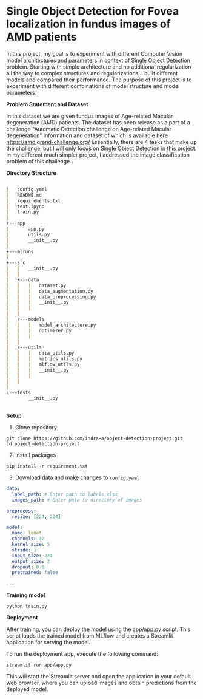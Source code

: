 # Single Object Detection for Fovea localization in fundus images of AMD patients

In this project, my goal is to experiment with different Computer Vision model architectures and parameters in context of Single Object Detection problem. Starting with simple architecture and no additional regularization all the way to complex structures and regularizations, I built different models and compared their performance. The purpose of this project is to experiment with different combinations of model structure and model parameters.

<b>Problem Statement and Dataset</b>

In this dataset we are given fundus images of Age-related Macular degeneration (AMD) patients. The dataset has been release as a part of a challenge "Automatic Detection challenge on Age-related Macular degeneration" information and dataset of which is available here https://amd.grand-challenge.org/
Essentially, there are 4 tasks that make up the challenge, but I will only focus on Single Object Detection in this project.
In my different much simpler project, I addressed the image classification problem of this challenge.

<b>Directory Structure</b>

```markdown

|   config.yaml
|   README.md
|   requirements.txt
|   test.ipynb
|   train.py
|   
+---app
|       app.py
|       utils.py
|       __init__.py
|       
+---mlruns
|           
+---src
|   |   __init__.py
|   |   
|   +---data
|   |   |   dataset.py
|   |   |   data_augmentation.py
|   |   |   data_preprocessing.py
|   |   |   __init__.py
|   |   |   
|   |           
|   +---models
|   |   |   model_architecture.py
|   |   |   optimizer.py
|   |   |   
|   |           
|   +---utils
|   |   |   data_utils.py
|   |   |   metrics_utils.py
|   |   |   mlflow_utils.py
|   |   |   __init__.py
|   |   |   
|   |           
|           
\---tests
        __init__.py
        

```

<b>Setup</b>

1. Clone repository 

```
git clone https://github.com/indra-a/object-detection-project.git
cd object-detection-project
```

2. Install packages 

```
pip install -r requirement.txt
```

3. Download data and make changes to ```config.yaml```

```config.yaml
data:
  label_path: # Enter path to labels xlsx
  images_path: # Enter path to directory of images

preprocess:
  resize: [224, 224]

model:
  name: lenet
  channels: 32
  kernel_size: 5
  stride: 1
  input_size: 224
  output_size: 2
  dropout: 0.0
  pretrained: false

...
```

<b>Training model</b>

```
python train.py
```

<b>Deployment</b>

After training, you can deploy the model using the app/app.py script. This script loads the trained model from MLflow and creates a Streamlit application for serving the model.

To run the deployment app, execute the following command:
```
streamlit run app/app.py
```
This will start the Streamlit server and open the application in your default web browser, where you can upload images and obtain predictions from the deployed model.